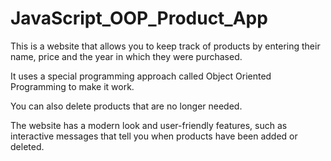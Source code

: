 # JavaScript_OOP_Product_App

This is a website that allows you to keep track of products by entering their name, price and the year in which they were purchased. 

It uses a special programming approach called Object Oriented Programming to make it work. 

You can also delete products that are no longer needed. 

The website has a modern look and user-friendly features, such as interactive messages that tell you when products have been added or deleted.
